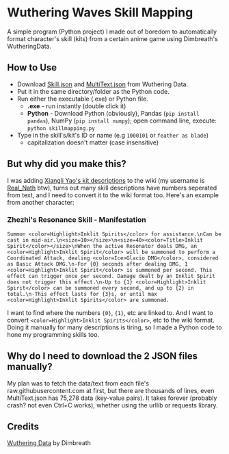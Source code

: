 # Wuthering Waves Skill Mapping
A simple program (Python project) I made out of boredom to automatically format character's skill (kits) from a certain anime game using Dimbreath's WutheringData.

## How to Use
* Download [Skill.json](https://github.com/Dimbreath/WutheringData/blob/master/ConfigDB/Skill.json) and [MultiText.json](https://github.com/Dimbreath/WutheringData/blob/master/TextMap/en/MultiText.json) from Wuthering Data.
* Put it in the same directory/folder as the Python code.
* Run either the executable (.exe) or Python file.
  * **.exe** - run instantly (double click it)
  * **Python** - Download Python (obviously), Pandas (`pip install pandas`), NumPy (`pip install numpy`); open command line, execute: `python skillmapping.py`
* Type in the skill's/kit's ID or name (e.g `1000101` or `feather as blade`)
  * capitalization doesn't matter (case insensitive)

## But why did you make this?
I was adding [Xiangli Yao's kit descriptions](https://wutheringwaves.fandom.com/wiki/Xiangli_Yao/Combat) to the wiki (my username is [Real_Nath](https://wutheringwaves.fandom.com/wiki/User:Real_Nath) btw), turns out many skill descriptions have numbers seperated from text, and I need to convert it to the wiki format too. Here's an example from another character:
### Zhezhi's Resonance Skill - Manifestation
```
Summon <color=Highlight>Inklit Spirits</color> for assistance.\nCan be cast in mid-air.\n<size=10></size>\n<size=40><color=Title>Inklit Spirit</color></size>\nWhen the active Resonator deals DMG, an <color=Highlight>Inklit Spirit</color> will be summoned to perform a Coordinated Attack, dealing <color=Ice>Glacio DMG</color>, considered as Basic Attack DMG.\n-For {0} seconds after dealing DMG, 1 <color=Highlight>Inklit Spirit</color> is summoned per second. This effect can trigger once per second. Damage dealt by an Inklit Spirit does not trigger this effect.\n-Up to {1} <color=Highlight>Inklit Spirit</color> can be summoned every second, and up to {2} in total.\n-This effect lasts for {3}s, or until max <color=Highlight>Inklit Spirits</color> are summoned.
```
I want to find where the numbers `{0}`, `{1}`, etc are linked to. And I want to convert `<color=Highlight>Inklit Spirits</color>`, etc to the wiki format. Doing it manually for many descriptions is tiring, so I made a Python code to hone my programming skills too.

## Why do I need to download the 2 JSON files manually?
My plan was to fetch the data/text from each file's raw.githubusercontent.com at first, but there are thousands of lines, even MultiText.json has 75,278 data (key-value pairs). It takes forever (probably crash? not even Ctrl+C works), whether using the urllib or requests library.

## Credits
[Wuthering Data](https://github.com/Dimbreath/WutheringData) by Dimbreath
